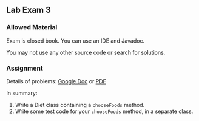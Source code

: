 ## Lab Exam 3

### Allowed Material

Exam is closed book. You can use an IDE and Javadoc.

You may not use any other source code or search for solutions.

### Assignment

Details of problems: [Google Doc][GoogleDoc] or [PDF][PDF]

In summary: 

1. Write a Diet class containing a `chooseFoods` method.
2. Write some test code for your `chooseFoods` method, in a separate class.


[GoogleDoc]: https://docs.google.com/document/d/1JKDouxgNkVf20GFRIAIxzLkFDEs6j495JmWY5cfxQBg/edit?usp=sharing
[PDF]: https://drive.google.com/file/d/1Vtg5_dDKg6IWHYEVXc3KRsBrk0u7-EMP/view?usp=sharing
